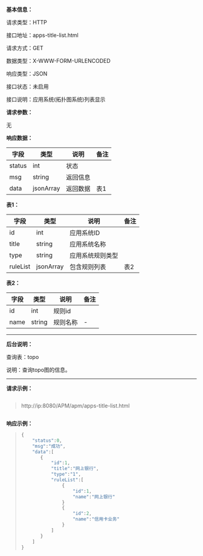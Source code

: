 **基本信息：**



请求类型：HTTP



接口地址：apps-title-list.html



请求方式：GET



数据类型：X-WWW-FORM-URLENCODED



响应类型：JSON



接口状态：未启用


接口说明：应用系统(拓扑图系统)列表显示


**请求参数：**


无



**响应数据：**



| **字段** | **类型** | **说明** | **备注** |
| --- | --- | --- | --- |
| status | int | 状态 | |
| msg | string | 返回信息 | |
| data | jsonArray | 返回数据 | 表1 |



**表1：**


| **字段** | **类型** | **说明** | **备注** |
| --- | --- | --- | --- |
| id | int | 应用系统ID | |
| title | string | 应用系统名称 | |
| type | string | 应用系统规则类型 | |
| ruleList | jsonArray | 包含规则列表 | 表2 |



**表2：**



| **字段** | **类型** | **说明** | **备注** |
| --- | --- | --- | --- |
| id | int | 规则id |  |
| name | string | 规则名称 | - |




---



**后台说明：**



查询表：topo



说明：查询topo图的信息。



---



**请求示例：**



> ```js

> http://ip:8080/APM/apm/apps-title-list.html

> ```



**响应示例：**



> ```js
> {
>     "status":0,
>     "msg":"成功",
>     "data":[
>        {
>            "id":1,
>            "title":"网上银行",
>            "type":"1",
>            "ruleList":[
>                {
>                    "id":1,
>                    "name":"网上银行"
>                }
>                {
>                    "id":2,
>                    "name":"信用卡业务"
>                }
>            ]
>        }
>     ]
> }
> ```




